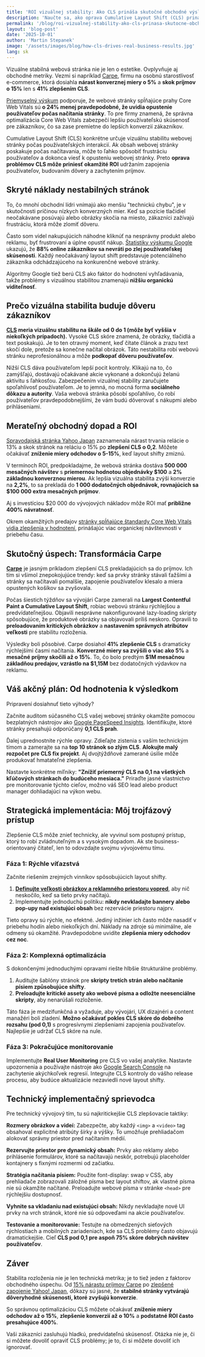 ```yaml
---
title: 'ROI vizuálnej stability: Ako CLS prináša skutočné obchodné výsledky'
description: 'Naučte sa, ako oprava Cumulative Layout Shift (CLS) prináša merateľné ROI prostredníctvom vyšších konverzií, znížených mier odchodov a zvýšených príjmov. Skutočné prípadové štúdie ukazujú až 15% zlepšenie konverzií a 400%+ výnosy.'
permalink: '/blog/roi-vizualnej-stability-ako-cls-prinasa-skutocne-obchodne-vysledky/'
layout: 'blog-post'
date: '2025-10-01'
author: 'Martin Stepanek'
image: '/assets/images/blog/how-cls-drives-real-business-results.jpg'
lang: sk
---
```


Vizuálne stabilná webová stránka nie je len o estetike. Ovplyvňuje aj obchodné metriky. Vezmi si napríklad [Carpe](https://performance.shopify.com/blogs/blog/how-carpe-achieved-record-breaking-sales-by-focusing-on-performance-optimization), firmu na osobnú starostlivosť e-commerce, ktorá dosiahla **nárast konverznej miery o 5%** a **skok príjmov o 15%** len s **41% zlepšením CLS**.

[Priemyselný výskum](https://searchengineland.com/google-search-console-adds-url-level-data-in-core-web-vitals-report-387391) podporuje, že webové stránky spĺňajúce prahy Core Web Vitals sú **o 24% menej pravdepodobné, že uvidia opustenie používateľov počas načítania stránky**. To pre firmy znamená, že správna optimalizácia Core Web Vitals zabezpečí lepšiu používateľskú skúsenosť pre zákazníkov, čo sa zase premietne do lepších konverzií zákazníkov.

Cumulative Layout Shift (CLS) konkrétne určuje vizuálnu stabilitu webovej stránky počas používateľských interakcií. Ak obsah webovej stránky poskakuje počas načítavania, môže to ľahko spôsobiť frustráciu používateľov a dokonca viesť k opusteniu webovej stránky. Preto **oprava problémov CLS môže priniesť okamžité ROI** udržaním zapojenia používateľov, budovaním dôvery a zachytením príjmov.

## Skryté náklady nestabilných stránok

To, čo mnohí obchodní lídri vnímajú ako menšiu "technickú chybu", je v skutočnosti príčinou nízkych konverzných mier. Keď sa pozície tlačidiel neočakávane posúvajú alebo obrázky skočia na miesto, zákazníci zažívajú frustráciu, ktorá môže zlomiť dôveru.

Často som videl nakupujúcich náhodne kliknúť na nesprávny produkt alebo reklamu, byť frustrovaní a úplne opustiť nákup. [Štatistiky výskumu Google](https://www.thinkwithgoogle.com/intl/en-emea/marketing-strategies/app-and-mobile/website-user-experience-how-convert-customers-and-get-them-visit-again/) ukazujú, že **88% online zákazníkov sa nevráti po zlej používateľskej skúsenosti**. Každý neočakávaný layout shift predstavuje potenciálneho zákazníka odchádzajúceho na konkurenčné webové stránky.

Algoritmy Google tiež berú CLS ako faktor do hodnotení vyhľadávania, takže problémy s vizuálnou stabilitou znamenajú **nižšiu organickú viditeľnosť**.

## Prečo vizuálna stabilita buduje dôveru zákazníkov

**[CLS](https://web.dev/articles/cls) meria vizuálnu stabilitu na škále od 0 do 1 (môže byť vyššia v niekoľkých prípadoch).** Vysoké CLS skóre znamená, že obrázky, tlačidlá a text poskakujú. Je to ten otravný moment, keď čítate článok a zrazu text skočí dole, pretože sa konečne načítal obrázok. Táto nestabilita robí webovú stránku neprofesionálnou a môže **podkopať dôveru používateľov**.

Nižší CLS dáva používateľom lepší pocit kontroly. Klikajú na to, čo zamýšľajú, dostávajú očakávané akcie vykonané a dokončujú želanú aktivitu s ľahkosťou. Zabezpečením vizuálnej stability zaručujete spoľahlivosť používateľom. Je to jemná, no mocná forma **sociálneho dôkazu a autority**. Vaša webová stránka pôsobí spoľahlivo, čo robí používateľov pravdepodobnejšími, že vám budú dôverovať s nákupmi alebo prihláseniami.

## Merateľný obchodný dopad a ROI

[Spravodajská stránka Yahoo Japan](https://web.dev/case-studies/yahoo-japan-news) zaznamenala nárast trvania relácie o 13% a skok stránok na reláciu o 15% po **zlepšení CLS o 0,2**. Môžete očakávať **zníženie miery odchodov o 5-15%**, keď layout shifty zmiznú.

V termínoch ROI, predpokladajme, že webová stránka dostáva **500 000 mesačných návštev** s **priemernou hodnotou objednávky $100** a **2% základnou konverznou mierou**. Ak lepšia vizuálna stabilita zvýši konverzie na **2,2%**, to sa prekladá do **1 000 dodatočných objednávok, rovnajúcich sa $100 000 extra mesačných príjmov**.

Aj s investíciou $20 000 do vývojových nákladov môže ROI mať **približne 400% návratnosť**.

Okrem okamžitých predajov [stránky spĺňajúce štandardy Core Web Vitals vidia zlepšenia v hodnotení](https://web.dev/case-studies/vitals-business-impact), prinášajúc viac organickej návštevnosti v priebehu času.

## Skutočný úspech: Transformácia Carpe

**[Carpe](https://performance.shopify.com/blogs/blog/how-carpe-achieved-record-breaking-sales-by-focusing-on-performance-optimization)** je jasným príkladom zlepšení CLS prekladajúcich sa do príjmov. Ich tím si všimol znepokojujúce trendy: keď sa prvky stránky stávali ťažšími a stránky sa načítavali pomalšie, zapojenie používateľov klesalo a miera opustených košíkov sa zvyšovala.

Počas šiestich týždňov sa vývojári Carpe zamerali na **Largest Contentful Paint a Cumulative Layout Shift**, robiac webovú stránku rýchlejšou a predvídateľnejšou. Objavili nesprávne nakonfigurované lazy-loading skripty spôsobujúce, že produktové obrázky sa objavovali príliš neskoro. Opravili to **preloadovaním kritických obrázkov** a **nastavením správnych atribútov veľkosti** pre stabilitu rozloženia.

Výsledky boli pôsobivé. Carpe dosiahol **41% zlepšenie CLS** s dramaticky rýchlejšími časmi načítania. **Konverzné miery sa zvýšili o viac ako 5%** a **mesačné príjmy skočili až o 15%**. To, čo bolo predtým **$1M mesačnou základňou predajov, vzrástlo na $1,15M** bez dodatočných výdavkov na reklamu.

## Váš akčný plán: Od hodnotenia k výsledkom

Pripravení dosiahnuť tieto výhody?

Začnite auditom súčasného CLS vašej webovej stránky okamžite pomocou bezplatných nástrojov ako [Google PageSpeed Insights](https://pagespeed.web.dev/). Identifikujte, ktoré stránky presahujú odporúčaný **0,1 CLS prah**.

Ďalej uprednostnite rýchle opravy. Zdieľajte zistenia s vaším technickým tímom a zamerajte sa na **top 10 stránok so zlým CLS**. **Alokujte malý rozpočet pre CLS fix projekt**. Aj dvojtýždňové zamerané úsilie môže produkovať hmatateľné zlepšenia.

Nastavte konkrétne míľniky: **"Znížiť priemerný CLS na 0,1 na všetkých kľúčových stránkach do budúceho mesiaca."** Priraďte jasné vlastníctvo pre monitorovanie týchto cieľov, možno váš SEO lead alebo product manager dohliadajúci na výkon webu.

## Strategická implementácia: Môj trojfázový prístup

Zlepšenie CLS môže znieť technicky, ale vyvinul som postupný prístup, ktorý to robí zvládnuteľným a s vysokým dopadom. Ak ste business-orientovaný čitateľ, len to odovzdajte svojmu vývojovému tímu.

### Fáza 1: Rýchle víťazstvá

Začnite riešením zrejmých vinníkov spôsobujúcich layout shifty.

1. **[Definujte veľkosti obrázkov a reklamného priestoru vopred](https://web.dev/articles/optimize-cls)**, aby nič neskočilo, keď sa tieto prvky načítajú.
2. Implementujte jednoduchú politiku: **nikdy nevkladajte bannery alebo pop-upy nad existujúci obsah** bez rezervácie priestoru najprv.

Tieto opravy sú rýchle, no efektné. Jediný inžinier ich často môže nasadiť v priebehu hodín alebo niekoľkých dní. Náklady na zdroje sú minimálne, ale odmeny sú okamžité. Pravdepodobne uvidíte **zlepšenia miery odchodov cez noc**.

### Fáza 2: Komplexná optimalizácia

S dokončenými jednoduchými opravami riešte hlbšie štrukturálne problémy.

1. Auditujte šablóny stránok pre **skripty tretích strán alebo načítanie písiem způsobujúce shifty**.
2. **Preloadujte kritické assety ako webové písma a odložte neesenciálne skripty**, aby nenarúšali rozloženie.

Táto fáza je medzifunkčná a vyžaduje, aby vývojári, UX dizajnéri a content manažéri boli zladení. **Možno očakávať pokles CLS skóre do dobrého rozsahu (pod 0,1)** s progresívnymi zlepšeniami zapojenia používateľov. Najlepšie je udržať CLS skóre na nule.

### Fáza 3: Pokračujúce monitorovanie

Implementujte **Real User Monitoring** pre CLS vo vašej analytike. Nastavte upozornenia a používajte nástroje ako [Google Search Console](https://support.google.com/webmasters/answer/9205520?hl=en) na zachytenie akýchkoľvek regresií. Integrujte CLS kontroly do vášho release procesu, aby budúce aktualizácie nezaviedli nové layout shifty.

## Technický implementačný sprievodca

Pre technický vývojový tím, tu sú najkritickejšie CLS zlepšovacie taktiky:

**Rozmery obrázkov a videí:** Zabezpečte, aby každý `<img>` a `<video>` tag obsahoval explicitné atribúty šírky a výšky. To umožňuje prehliadačom alokovať správny priestor pred načítaním médií.

**Rezervujte priestor pre dynamický obsah:** Prvky ako reklamy alebo prihlásenie formulárov, ktoré sa načítavajú neskôr, potrebujú placeholder kontajnery s fixnými rozmermi od začiatku.

**Stratégia načítania písiem:** Použite font-display: swap v CSS, aby prehliadače zobrazovali záložné písma bez layout shiftov, ak vlastné písma nie sú okamžite načítané. Preloadujte webové písma v stránke `<head>` pre rýchlejšiu dostupnosť.

**Vyhnite sa vkladaniu nad existujúci obsah:** Nikdy nevkladajte nové UI prvky na vrch stránok, ktoré nie sú odpoveďami na akcie používateľov.

**Testovanie a monitorovanie:** Testujte na obmedzených sieťových rýchlostiach a mobilných zariadeniach, kde sa CLS problémy často objavujú dramatickejšie. Cieľ **CLS pod 0,1 pre aspoň 75% skóre dobrých návštev používateľov**.

## Záver

Stabilita rozloženia nie je len technická metrika; je to tiež jeden z faktorov obchodného úspechu. Od [15% nárastu príjmov Carpe](https://performance.shopify.com/blogs/blog/how-carpe-achieved-record-breaking-sales-by-focusing-on-performance-optimization) po [zlepšené zapojenie Yahoo! Japan](https://web.dev/case-studies/yahoo-japan-news), dôkazy sú jasné, že **stabilné stránky vytvárajú dôveryhodné skúsenosti, ktoré zvyšujú konverzie**.

So správnou optimalizáciou CLS môžete očakávať **zníženie miery odchodov až o 15%**, **zlepšenie konverzií až o 10%** a **podstatné ROI často presahujúce 400%**.

Vaši zákazníci zasluhujú hladkú, predvídateľnú skúsenosť. Otázka nie je, či si môžete dovoliť opraviť CLS problémy; je to, či si môžete dovoliť ich ignorovať.
